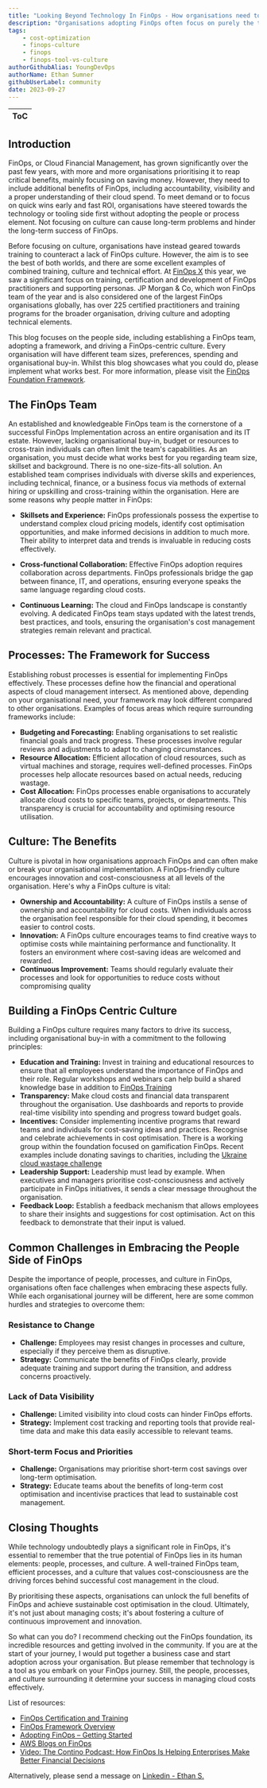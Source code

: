 ```yaml
---
title: "Looking Beyond Technology In FinOps - How organisations need to address the People Side"
description: "Organisations adopting FinOps often focus on purely the technology element wether it's procuring a tool or implementing automation. In the blog, we dive into the people side of implementing FinOps and why it's critical to FinOps Success"
tags:
    - cost-optimization
    - finops-culture
    - finops
    - finops-tool-vs-culture
authorGithubAlias: YoungDevOps
authorName: Ethan Sumner
githubUserLabel: community
date: 2023-09-27
---
```

| ToC |
|-----|

## Introduction

FinOps, or Cloud Financial Management, has grown significantly over the past few years, with more and more organisations prioritising it to reap critical benefits, mainly focusing on saving money. However, they need to include additional benefits of FinOps, including accountability, visibility and a proper understanding of their cloud spend. To meet demand or to focus on quick wins early and fast ROI, organisations have steered towards the technology or tooling side first without adopting the people or process element. Not focusing on culture can cause long-term problems and hinder the long-term success of FinOps.

Before focusing on culture, organisations have instead geared towards training to counteract a lack of FinOps culture. However, the aim is to see the best of both worlds, and there are some excellent examples of combined training, culture and technical effort. At [FinOps X](https://x.finops.org/) this year, we saw a significant focus on training, certification and development of FinOps practitioners and supporting personas. JP Morgan & Co, which won FinOps team of the year and is also considered one of the largest FinOps organisations globally, has over 225 certified practitioners and training programs for the broader organisation, driving culture and adopting technical elements.

This blog focuses on the people side, including establishing a FinOps team, adopting a framework, and driving a FinOps-centric culture. Every organisation will have different team sizes, preferences, spending and organisational buy-in. Whilst this blog showcases what you could do, please implement what works best. For more information, please visit the [FinOps Foundation Framework](https://www.finops.org/framework/).

## The FinOps Team

An established and knowledgeable FinOps team is the cornerstone of a successful FinOps Implementation across an entire organisation and its IT estate. However, lacking organisational buy-in, budget or resources to cross-train individuals can often limit the team's capabilities. As an organisation, you must decide what works best for you regarding team size, skillset and background. There is no one-size-fits-all solution. An established team comprises individuals with diverse skills and experiences, including technical, finance, or a business focus via methods of external hiring or upskilling and cross-training within the organisation. Here are some reasons why people matter in FinOps:

* **Skillsets and Experience:** FinOps professionals possess the expertise to understand complex cloud pricing models, identify cost optimisation opportunities, and make informed decisions in addition to much more. Their ability to interpret data and trends is invaluable in reducing costs effectively.

* **Cross-functional Collaboration:** Effective FinOps adoption requires collaboration across departments. FinOps professionals bridge the gap between finance, IT, and operations, ensuring everyone speaks the same language regarding cloud costs.

* **Continuous Learning:** The cloud and FinOps landscape is constantly evolving. A dedicated FinOps team stays updated with the latest trends, best practices, and tools, ensuring the organisation's cost management strategies remain relevant and practical.

## Processes: The Framework for Success

Establishing robust processes is essential for implementing FinOps effectively. These processes define how the financial and operational aspects of cloud management intersect. As mentioned above, depending on your organisational need, your framework may look different compared to other organisations. Examples of focus areas which require surrounding frameworks include:

* **Budgeting and Forecasting:** Enabling organisations to set realistic financial goals and track progress. These processes involve regular reviews and adjustments to adapt to changing circumstances.
* **Resource Allocation:** Efficient allocation of cloud resources, such as virtual machines and storage, requires well-defined processes. FinOps processes help allocate resources based on actual needs, reducing wastage.
* **Cost Allocation:** FinOps processes enable organisations to accurately allocate cloud costs to specific teams, projects, or departments. This transparency is crucial for accountability and optimising resource utilisation.

## Culture: The Benefits

Culture is pivotal in how organisations approach FinOps and can often make or break your organisational implementation. A FinOps-friendly culture encourages innovation and cost-consciousness at all levels of the organisation. Here's why a FinOps culture is vital:

* **Ownership and Accountability:** A culture of FinOps instils a sense of ownership and accountability for cloud costs. When individuals across the organisation feel responsible for their cloud spending, it becomes easier to control costs.
* **Innovation:** A FinOps culture encourages teams to find creative ways to optimise costs while maintaining performance and functionality. It fosters an environment where cost-saving ideas are welcomed and rewarded.
* **Continuous Improvement:** Teams should regularly evaluate their processes and look for opportunities to reduce costs without compromising quality

## Building a FinOps Centric Culture

Building a FinOps culture requires many factors to drive its success, including organisational buy-in with a commitment to the following principles:

* **Education and Training:** Invest in training and educational resources to ensure that all employees understand the importance of FinOps and their role. Regular workshops and webinars can help build a shared knowledge base in addition to [FinOps Training](https://learn.finops.org)
* **Transparency:** Make cloud costs and financial data transparent throughout the organisation. Use dashboards and reports to provide real-time visibility into spending and progress toward budget goals.
* **Incentives:** Consider implementing incentive programs that reward teams and individuals for cost-saving ideas and practices. Recognise and celebrate achievements in cost optimisation. There is a working group within the foundation focused on gamification FinOps. Recent examples include donating savings to charities, including the [Ukraine cloud wastage challenge](https://www.finops.ninja/cloudwastechallenge/)
* **Leadership Support:** Leadership must lead by example. When executives and managers prioritise cost-consciousness and actively participate in FinOps initiatives, it sends a clear message throughout the organisation.
* **Feedback Loop:** Establish a feedback mechanism that allows employees to share their insights and suggestions for cost optimisation. Act on this feedback to demonstrate that their input is valued.

## Common Challenges in Embracing the People Side of FinOps

Despite the importance of people, processes, and culture in FinOps, organisations often face challenges when embracing these aspects fully. While each organisational journey will be different, here are some common hurdles and strategies to overcome them:

### Resistance to Change

* **Challenge:** Employees may resist changes in processes and culture, especially if they perceive them as disruptive.
* **Strategy:** Communicate the benefits of FinOps clearly, provide adequate training and support during the transition, and address concerns proactively.

### Lack of Data Visibility

* **Challenge:** Limited visibility into cloud costs can hinder FinOps efforts.
* **Strategy:** Implement cost tracking and reporting tools that provide real-time data and make this data easily accessible to relevant teams.

### Short-term Focus and Priorities

* **Challenge:** Organisations may prioritise short-term cost savings over long-term optimisation.
* **Strategy:** Educate teams about the benefits of long-term cost optimisation and incentivise practices that lead to sustainable cost management.

## Closing Thoughts

While technology undoubtedly plays a significant role in FinOps, it's essential to remember that the true potential of FinOps lies in its human elements: people, processes, and culture. A well-trained FinOps team, efficient processes, and a culture that values cost-consciousness are the driving forces behind successful cost management in the cloud.

By prioritising these aspects, organisations can unlock the full benefits of FinOps and achieve sustainable cost optimisation in the cloud. Ultimately, it's not just about managing costs; it's about fostering a culture of continuous improvement and innovation.

So what can you do? I recommend checking out the FinOps foundation, its incredible resources and getting involved in the community. If you are at the start of your journey, I would put together a business case and start adoption across your organisation. But please remember that technology is a tool as you embark on your FinOps journey. Still, the people, processes, and culture surrounding it determine your success in managing cloud costs effectively.

List of resources:

 * [FinOps Certification and Training](https://learn.finops.org)
 * [FinOps Framework Overview](https://www.finops.org/framework/)
 * [Adopting FinOps – Getting Started](https://www.finops.org/wg/adopting-finops/)
 * [AWS Blogs on FinOps](https://aws.amazon.com/blogs/aws-cloud-financial-management/tag/finops/)
 * [Video: The Contino Podcast: How FinOps Is Helping Enterprises Make Better Financial Decisions](https://www.youtube.com/watch?v=zGpFFLzTLok)

 Alternatively, please send a message on [Linkedin - Ethan S.](https://www.linkedin.com/in/ethansumner404/)
